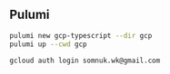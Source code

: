 ## Pulumi

```bash
pulumi new gcp-typescript --dir gcp
pulumi up --cwd gcp

gcloud auth login somnuk.wk@gmail.com
```